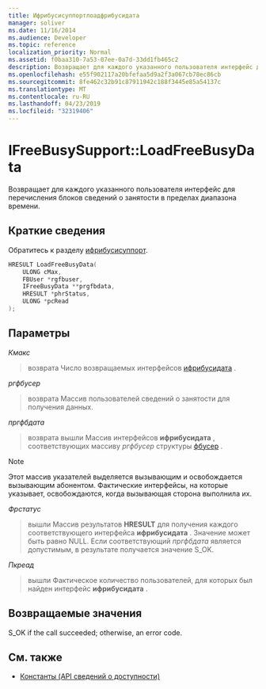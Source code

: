 ```yaml
---
title: Ифрибусисуппортлоадфрибусидата
manager: soliver
ms.date: 11/16/2014
ms.audience: Developer
ms.topic: reference
localization_priority: Normal
ms.assetid: f0baa310-7a53-07ee-0a7d-33dd1fb465c2
description: Возвращает для каждого указанного пользователя интерфейс для перечисления блоков сведений о занятости в пределах диапазона времени.
ms.openlocfilehash: e55f902117a20bfefaa5d9a2f3a067cb78ec86cb
ms.sourcegitcommit: 8fe462c32b91c87911942c188f3445e85a54137c
ms.translationtype: MT
ms.contentlocale: ru-RU
ms.lasthandoff: 04/23/2019
ms.locfileid: "32319406"
---
```

# <a name="ifreebusysupportloadfreebusydata"></a>IFreeBusySupport::LoadFreeBusyData

Возвращает для каждого указанного пользователя интерфейс для перечисления блоков сведений о занятости в пределах диапазона времени. 
  
## <a name="quick-info"></a>Краткие сведения

Обратитесь к разделу [ифрибусисуппорт](ifreebusysupport.md).
  
```cpp
HRESULT LoadFreeBusyData( 
    ULONG cMax,  
    FBUser *rgfbuser, 
    IFreeBusyData **prgfbdata,  
    HRESULT *phrStatus, 
    ULONG *pcRead 
);
```

## <a name="parameters"></a>Параметры

_Кмакс_
  
> возврата Число возвращаемых интерфейсов [ифрибусидата](ifreebusydata.md) . 
    
_ргфбусер_
  
> возврата Массив пользователей сведений о занятости для получения данных.
    
_пргфбдата_
  
> возврата вышли Массив интерфейсов **ифрибусидата** , соответствующих массиву _ргфбусер_ структуры [фбусер](fbuser.md) . 
    
   > [!NOTE]
   > Этот массив указателей выделяется вызывающим и освобождается вызывающим абонентом. Фактические интерфейсы, на которые указывает, освобождаются, когда вызывающая сторона выполнила их. 
  
_Фрстатус_
  
> вышли Массив результатов **HRESULT** для получения каждого соответствующего интерфейса **ифрибусидата** . Значение может быть равно NULL. Если соответствующий _пргфбдата_ является допустимым, в результате получается значение S_OK. 
    
_Пкреад_
  
>  вышли Фактическое количество пользователей, для которых был найден интерфейс **ифрибусидата** . 
    
## <a name="return-values"></a>Возвращаемые значения

S_OK if the call succeeded; otherwise, an error code.
  
## <a name="see-also"></a>См. также

- [Константы (API сведений о доступности)](constants-free-busy-api.md)

